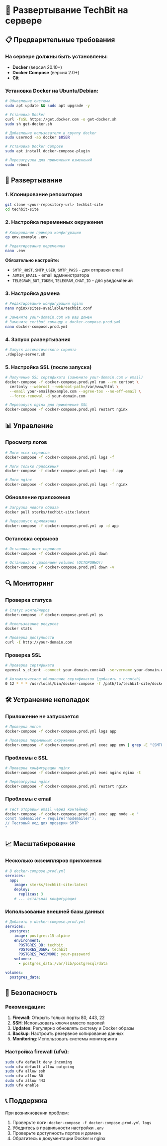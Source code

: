 # 🚀 Развертывание TechBit на сервере

## 📋 Предварительные требования

### На сервере должны быть установлены:
- **Docker** (версия 20.10+)
- **Docker Compose** (версия 2.0+)
- **Git**

### Установка Docker на Ubuntu/Debian:
```bash
# Обновление системы
sudo apt update && sudo apt upgrade -y

# Установка Docker
curl -fsSL https://get.docker.com -o get-docker.sh
sudo sh get-docker.sh

# Добавление пользователя в группу docker
sudo usermod -aG docker $USER

# Установка Docker Compose
sudo apt install docker-compose-plugin

# Перезагрузка для применения изменений
sudo reboot
```

## 🔧 Развертывание

### 1. Клонирование репозитория
```bash
git clone <your-repository-url> techbit-site
cd techbit-site
```

### 2. Настройка переменных окружения
```bash
# Копирование примера конфигурации
cp env.example .env

# Редактирование переменных
nano .env
```

**Обязательно настройте:**
- `SMTP_HOST`, `SMTP_USER`, `SMTP_PASS` - для отправки email
- `ADMIN_EMAIL` - email администратора
- `TELEGRAM_BOT_TOKEN`, `TELEGRAM_CHAT_ID` - для уведомлений

### 3. Настройка домена
```bash
# Редактирование конфигурации nginx
nano nginx/sites-available/techbit.conf

# Замените your-domain.com на ваш домен
# Замените certbot команду в docker-compose.prod.yml
nano docker-compose.prod.yml
```

### 4. Запуск развертывания
```bash
# Запуск автоматического скрипта
./deploy-server.sh
```

### 5. Настройка SSL (после запуска)
```bash
# Получение SSL сертификата (замените your-domain.com и email)
docker-compose -f docker-compose.prod.yml run --rm certbot \
  certonly --webroot --webroot-path=/var/www/html \
  --email your-email@example.com --agree-tos --no-eff-email \
  --force-renewal -d your-domain.com

# Перезапуск nginx для применения SSL
docker-compose -f docker-compose.prod.yml restart nginx
```

## 📊 Управление

### Просмотр логов
```bash
# Логи всех сервисов
docker-compose -f docker-compose.prod.yml logs -f

# Логи только приложения
docker-compose -f docker-compose.prod.yml logs -f app

# Логи nginx
docker-compose -f docker-compose.prod.yml logs -f nginx
```

### Обновление приложения
```bash
# Загрузка нового образа
docker pull sterks/techbit-site:latest

# Перезапуск приложения
docker-compose -f docker-compose.prod.yml up -d app
```

### Остановка сервисов
```bash
# Остановка всех сервисов
docker-compose -f docker-compose.prod.yml down

# Остановка с удалением volumes (ОСТОРОЖНО!)
docker-compose -f docker-compose.prod.yml down -v
```

## 🔍 Мониторинг

### Проверка статуса
```bash
# Статус контейнеров
docker-compose -f docker-compose.prod.yml ps

# Использование ресурсов
docker stats

# Проверка доступности
curl -I http://your-domain.com
```

### Проверка SSL
```bash
# Проверка сертификата
openssl s_client -connect your-domain.com:443 -servername your-domain.com

# Автоматическое обновление сертификатов (добавить в crontab)
0 12 * * * /usr/local/bin/docker-compose -f /path/to/techbit-site/docker-compose.prod.yml exec certbot renew --quiet
```

## 🛠️ Устранение неполадок

### Приложение не запускается
```bash
# Проверка логов
docker-compose -f docker-compose.prod.yml logs app

# Проверка переменных окружения
docker-compose -f docker-compose.prod.yml exec app env | grep -E "(SMTP|TELEGRAM)"
```

### Проблемы с SSL
```bash
# Проверка конфигурации nginx
docker-compose -f docker-compose.prod.yml exec nginx nginx -t

# Перезагрузка nginx
docker-compose -f docker-compose.prod.yml restart nginx
```

### Проблемы с email
```bash
# Тест отправки email через контейнер
docker-compose -f docker-compose.prod.yml exec app node -e "
const nodemailer = require('nodemailer');
// Тестовый код для проверки SMTP
"
```

## 📈 Масштабирование

### Несколько экземпляров приложения
```yaml
# В docker-compose.prod.yml
services:
  app:
    image: sterks/techbit-site:latest
    deploy:
      replicas: 3
    # ... остальная конфигурация
```

### Использование внешней базы данных
```yaml
# Добавить в docker-compose.prod.yml
services:
  postgres:
    image: postgres:15-alpine
    environment:
      POSTGRES_DB: techbit
      POSTGRES_USER: techbit
      POSTGRES_PASSWORD: your-password
    volumes:
      - postgres_data:/var/lib/postgresql/data

volumes:
  postgres_data:
```

## 🔐 Безопасность

### Рекомендации:
1. **Firewall**: Открыть только порты 80, 443, 22
2. **SSH**: Использовать ключи вместо паролей
3. **Updates**: Регулярно обновлять систему и Docker образы
4. **Backup**: Настроить резервное копирование данных
5. **Monitoring**: Использовать системы мониторинга

### Настройка firewall (ufw):
```bash
sudo ufw default deny incoming
sudo ufw default allow outgoing
sudo ufw allow ssh
sudo ufw allow 80
sudo ufw allow 443
sudo ufw enable
```

## 📞 Поддержка

При возникновении проблем:
1. Проверьте логи: `docker-compose -f docker-compose.prod.yml logs`
2. Убедитесь в правильности настройки `.env`
3. Проверьте доступность портов и домена
4. Обратитесь к документации Docker и nginx
